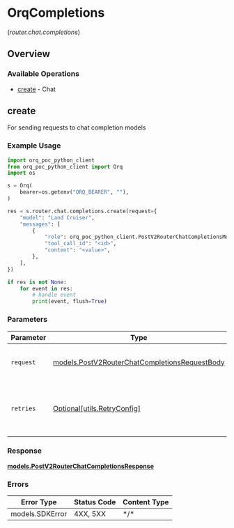 # OrqCompletions
(*router.chat.completions*)

## Overview

### Available Operations

* [create](#create) - Chat

## create

For sending requests to chat completion models

### Example Usage

```python
import orq_poc_python_client
from orq_poc_python_client import Orq
import os

s = Orq(
    bearer=os.getenv("ORQ_BEARER", ""),
)

res = s.router.chat.completions.create(request={
    "model": "Land Cruiser",
    "messages": [
        {
            "role": orq_poc_python_client.PostV2RouterChatCompletionsMessagesRouterChatCompletionsRequestRole.TOOL,
            "tool_call_id": "<id>",
            "content": "<value>",
        },
    ],
})

if res is not None:
    for event in res:
        # handle event
        print(event, flush=True)

```

### Parameters

| Parameter                                                                                               | Type                                                                                                    | Required                                                                                                | Description                                                                                             |
| ------------------------------------------------------------------------------------------------------- | ------------------------------------------------------------------------------------------------------- | ------------------------------------------------------------------------------------------------------- | ------------------------------------------------------------------------------------------------------- |
| `request`                                                                                               | [models.PostV2RouterChatCompletionsRequestBody](../../models/postv2routerchatcompletionsrequestbody.md) | :heavy_check_mark:                                                                                      | The request object to use for the request.                                                              |
| `retries`                                                                                               | [Optional[utils.RetryConfig]](../../models/utils/retryconfig.md)                                        | :heavy_minus_sign:                                                                                      | Configuration to override the default retry behavior of the client.                                     |

### Response

**[models.PostV2RouterChatCompletionsResponse](../../models/postv2routerchatcompletionsresponse.md)**

### Errors

| Error Type      | Status Code     | Content Type    |
| --------------- | --------------- | --------------- |
| models.SDKError | 4XX, 5XX        | \*/\*           |